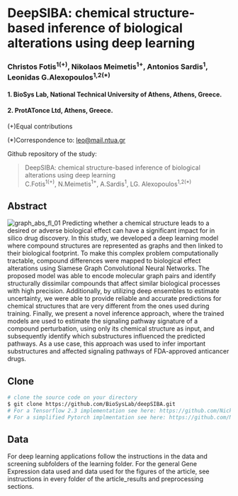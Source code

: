 # DeepSIBA: chemical structure-based inference of biological alterations using deep learning
### Christos Fotis<sup>1(+)</sup>, Nikolaos Meimetis<sup>1+</sup>, Antonios Sardis<sup>1</sup>, Leonidas G.Alexopoulos<sup>1,2(*)</sup>
 #### 1. BioSys Lab, National Technical University of Athens, Athens, Greece.
#### 2. ProtATonce Ltd, Athens, Greece.

(+)Equal contributions

(*)Correspondence to: leo@mail.ntua.gr

Github repository of the study:
> DeepSIBA: chemical structure-based inference of biological alterations using deep learning <br>
> C.Fotis<sup>1(+)</sup>, N.Meimetis<sup>1+</sup>, A.Sardis<sup>1</sup>, LG. Alexopoulos<sup>1,2(*)</sup>



## Abstract
![graph_abs_fl_01](https://user-images.githubusercontent.com/48244638/80760167-251cc900-8b41-11ea-9922-b4a1887a181d.png)
Predicting whether a chemical structure leads to a desired or adverse biological effect can have a significant impact for in silico drug discovery. In this study, we developed a deep learning model where compound structures are represented as graphs and then linked to their biological footprint. To make this complex problem computationally tractable, compound differences were mapped to biological effect alterations using Siamese Graph Convolutional Neural Networks. The proposed model was able to encode molecular graph pairs and identify structurally dissimilar compounds that affect similar biological processes with high precision. Additionally, by utilizing deep ensembles to estimate uncertainty, we were able to provide reliable and accurate predictions for chemical structures that are very different from the ones used during training. Finally, we present a novel inference approach, where the trained models are used to estimate the signaling pathway signature of a compound perturbation, using only its chemical structure as input, and subsequently identify which substructures influenced the predicted pathways. As a use case, this approach was used to infer important substructures and affected signaling pathways of FDA-approved anticancer drugs.

## Clone
```bash
# clone the source code on your directory
$ git clone https://github.com/BioSysLab/deepSIBA.git
# For a Tensorflow 2.3 implementation see here: https://github.com/NickMeim/deepSIBA_tf2
# For a simplified Pytorch implmentation see here: https://github.com/NickMeim/deepSIBA_pytorch
```

## Data
For deep learning applications follow the instructions in the data and screening subfolders of the learning folder.
For the general Gene Expression data used and data used for the figures of the article, see instructions in every folder of the article_results and preprocessing sections.
